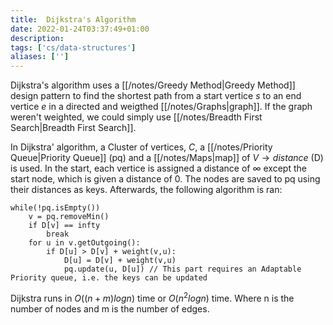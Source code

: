 ```yaml
---
title:  Dijkstra's Algorithm
date: 2022-01-24T03:37:49+01:00
description: 
tags: ['cs/data-structures']
aliases: ['']
---
```


Dijkstra's algorithm uses a [[/notes/Greedy Method|Greedy Method]] design pattern to find the shortest path from a start vertice $s$ to an end vertice $e$ in a directed and weigthed [[/notes/Graphs|graph]]. If the graph weren't weighted, we could simply use [[/notes/Breadth First Search|Breadth First Search]].

In Dijkstra' algorithm, a Cluster of vertices, $C$, a [[/notes/Priority Queue|Priority Queue]] (pq) and a [[/notes/Maps|map]] of $V \to distance$ (D) is used. In the start, each vertice is assigned a distance of $\infty$ except the start node, which is given a distance of $0$. The nodes are saved to pq using their distances as keys. Afterwards, the following algorithm is ran:

```
while(!pq.isEmpty())
	v = pq.removeMin()
	if D[v] == infty
		break
	for u in v.getOutgoing():
		if D[u] > D[v] + weight(v,u):
			D[u] = D[v] + weight(v,u)
			pq.update(u, D[u]) // This part requires an Adaptable Priority queue, i.e. the keys can be updated
```

Dijkstra runs in $O((n+m)logn)$ time or $O(n^2logn)$ time. Where n is the number of nodes and m is the number of edges.